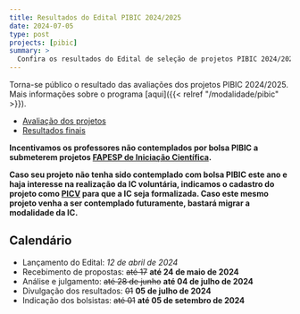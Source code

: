 ```yaml
---
title: Resultados do Edital PIBIC 2024/2025
date: 2024-07-05
type: post
projects: [pibic]
summary: >
  Confira os resultados do Edital de seleção de projetos PIBIC 2024/2025.
---
```


Torna-se público o resultado das avaliações dos projetos PIBIC 2024/2025.  Mais
informações sobre o programa [aqui]({{< relref "/modalidade/pibic" >}}).

- [Avaliação dos projetos](/documentos/editais/PIBIC-2024-Avaliacao.pdf)
- [Resultados finais](/documentos/editais/PIBIC-2024-Resultado.pdf)

**Incentivamos os professores não contemplados por bolsa PIBIC a submeterem projetos [FAPESP de Iniciação Científica](https://fapesp.br/bolsas/ic).**

**Caso seu projeto não tenha sido contemplado com bolsa PIBIC este ano e haja interesse na realização da IC voluntária, indicamos o cadastro do projeto como [PICV](https://paic.ita.br/modalidade/picv/) para que a IC seja formalizada. Caso este mesmo projeto venha a ser contemplado futuramente, bastará migrar a modalidade da IC.**

## Calendário

- Lançamento do Edital: *12 de abril de 2024*
- Recebimento de propostas: ~~até 17~~ **até 24 de maio de 2024**
- Análise e julgamento: ~~até 28 de junho~~ **até 04 de julho de 2024**
- Divulgação dos resultados: ~~01~~ **05 de julho de 2024**
- Indicação dos bolsistas: ~~até 01~~ **até 05 de setembro de 2024**
